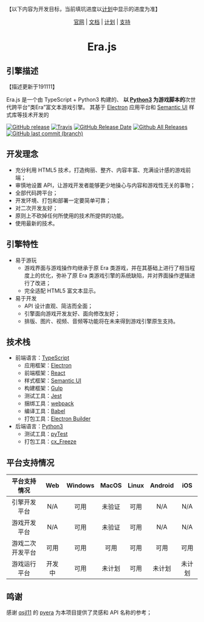 【以下内容为开发目标，当前填坑进度以[计划](https://github.com/miswanting/Era.js/projects)中显示的进度为准】

<div style="text-align:center">
    <a href="https://miswanting.github.io/Era.js/">官网</a> |
    <a href="https://github.com/miswanting/Era.js/wiki">文档</a> |
    <a href="https://github.com/miswanting/Era.js/projects">计划</a> |
    <a href="https://github.com/miswanting/Era.js/issues">支持</a>
</div>

<h1 style="text-align:center">Era.js</h1>

## 引擎描述

【描述更新于191111】

Era.js 是一个由 TypeScript + Python3 构建的、 **以 [Python3](https://www.python.org/) 为游戏脚本的**次世代跨平台“类Era”富文本游戏引擎。 其基于 [Electron](https://electronjs.org/) 应用平台和 [Semantic UI](https://semantic-ui.com/) 样式库等技术开发的



[![GitHub release](https://img.shields.io/github/release/miswanting/Era.js.svg)](https://github.com/miswanting/Era.js/releases) [![Travis](https://img.shields.io/travis/miswanting/Era.js.svg)](https://travis-ci.org/miswanting/Era.js) [![GitHub Release Date](https://img.shields.io/github/release-date/miswanting/Era.js.svg)](https://github.com/miswanting/Era.js/releases) [![Github All Releases](https://img.shields.io/github/downloads/miswanting/Era.js/total.svg)](https://github.com/miswanting/Era.js/releases) [![GitHub last commit (branch)](https://img.shields.io/github/last-commit/miswanting/Era.js/dev.svg)](https://github.com/miswanting/Era.js/commits/dev)

## 开发理念

- 充分利用 HTML5 技术，打造绚丽、整齐、内容丰富、充满设计感的游戏前端；
- 审慎地设置 API，让游戏开发者能够更少地操心与内容和游戏性无关的事物；
- 全部代码跨平台；
- 开发环境、打包和部署一定要简单可靠；
- 对二次开发友好；
- 原则上不砍掉任何所使用的技术所提供的功能。
- 使用最新的技术。

## 引擎特性

- 易于游玩
  - 游戏界面与游戏操作均继承于原 Era 类游戏，并在其基础上进行了相当程度上的优化，弥补了原 Era 类游戏引擎的系统缺陷，并对界面操作逻辑进行了改进；
  - 完全适配 HTML5 富文本显示。
- 易于开发
  - API 设计直观、简洁而全面；
  - 引擎面向游戏开发友好、面向修改友好；
  - 排版、图片、视频、音频等功能将在未来得到游戏引擎原生支持。

## 技术栈

- 前端语言：[TypeScript](https://www.typescriptlang.org/)
  - 应用框架：[Electron](https://electronjs.org/)
  - 前端框架：[React](https://reactjs.org/)
  - 样式框架：[Semantic UI](https://semantic-ui.com/)
  - 构建框架：[Gulp](https://gulpjs.com/)
  - 测试工具：[Jest](https://jestjs.io/)
  - 捆绑工具：[webpack](https://webpack.js.org/)
  - 编译工具：[Babel](https://babeljs.io/)
  - 打包工具：[Electron Builder](https://www.electron.build/)
- 后端语言：[Python3](https://www.python.org/)
  - 测试工具：[pyTest](https://docs.pytest.org/en/latest/)
  - 打包工具：[cx_Freeze](https://anthony-tuininga.github.io/cx_Freeze/)
## 平台支持情况

|   平台支持情况   |  Web   | Windows | MacOS  | Linux | Android |  iOS   |
| :--------------: | :----: | :-----: | :----: | :---: | :-----: | :----: |
|   引擎开发平台   |  N/A   |  可用   | 未验证 | 可用  |   N/A   |  N/A   |
|   游戏开发平台   |  N/A   |  可用   | 未验证 | 可用  |   N/A   |  N/A   |
| 游戏二次开发平台 |  可用  |  可用   |  可用  | 可用  |  可用   |  可用  |
|   游戏运行平台   | 开发中 |  可用   | 未计划 | 可用  | 未计划  | 未计划 |

## 鸣谢

感谢 [qsjl11](https://github.com/qsjl11) 的 [pyera](https://github.com/qsjl11/pyera) 为本项目提供了灵感和 API 名称的参考；